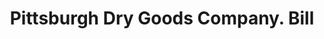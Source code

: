 ---
doi: 10.7916/D8BV8TRK
date_other: '1899'
date_other_textual: '1899'
form: printed ephemera
genre:
- Invoices
name:
- Pittsburgh Dry Goods Company
object_in_context_url: https://biggert.cul.columbia.edu/items/view/ave_biggert_01486
subject_hierarchical_geographic:
- Pittsburgh, Pennsylvania, United States
subject_name:
- Pittsburgh Dry Goods Company
title: Pittsburgh Dry Goods Company. Bill
sort_title: Pittsburgh Dry Goods Company. Bill
call_number: ave_biggert_01486
coordinates:
- 40.439722222222215,-79.97638888888889
pid: ave_biggert_01486
identifiers: ave_biggert_01486
thumbnail: https://derivativo-2.library.columbia.edu/iiif/2/ldpd:344014/full/!256,256/0/native.jpg
permalink: /biggert/ave_biggert_01486/
layout: iiif-image-page
---